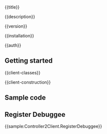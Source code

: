 {{title}}

{{description}}

{{version}}

{{installation}}

{{auth}}

## Getting started

{{client-classes}}

{{client-construction}}

## Sample code

## Register Debuggee

{{sample:Controller2Client.RegisterDebuggee}}
